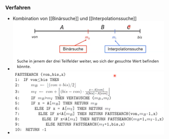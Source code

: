 ### Verfahren
+ Kombination von [[Binärsuche]] und [[Interpolationssuche]]
+ ![](Pasted%20image%2020221028174346.png)
+ ![](Pasted%20image%2020221028174400.png)